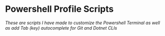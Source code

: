 # Powershell Profile Scripts

_These are scripts I have made to customize the Powershell Terminal as well as add Tab (key) autocomplete for Git and Dotnet CLIs_
